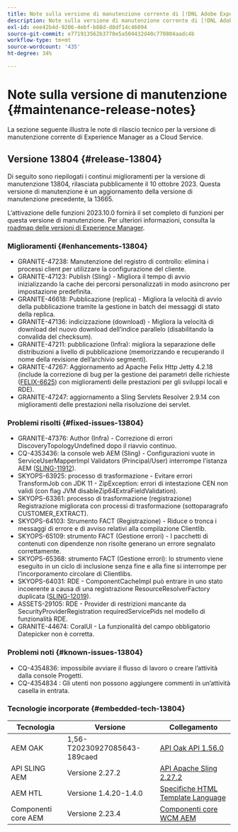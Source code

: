 ```yaml
---
title: Note sulla versione di manutenzione corrente di [!DNL Adobe Experience Manager]  as a Cloud Service.
description: Note sulla versione di manutenzione corrente di [!DNL Adobe Experience Manager]  as a Cloud Service.
exl-id: eee42b4d-9206-4ebf-b88d-d8df14c46094
source-git-commit: e771913562b3770e5a504432d40c770804aadc4b
workflow-type: tm+mt
source-wordcount: '435'
ht-degree: 34%

---
```


# Note sulla versione di manutenzione {#maintenance-release-notes}

La sezione seguente illustra le note di rilascio tecnico per la versione di manutenzione corrente di Experience Manager as a Cloud Service.

## Versione 13804 {#release-13804}

Di seguito sono riepilogati i continui miglioramenti per la versione di manutenzione 13804, rilasciata pubblicamente il 10 ottobre 2023. Questa versione di manutenzione è un aggiornamento della versione di manutenzione precedente, la 13665.

L’attivazione delle funzioni 2023.10.0 fornirà il set completo di funzioni per questa versione di manutenzione. Per ulteriori informazioni, consulta la [roadmap delle versioni di Experience Manager](https://experienceleague.adobe.com/docs/experience-manager-release-information/aem-release-updates/update-releases-roadmap.html?lang=it).

### Miglioramenti {#enhancements-13804}

* GRANITE-47238: Manutenzione del registro di controllo: elimina i processi client per utilizzare la configurazione del cliente.
* GRANITE-47123: Publish (Sling) - Migliora il tempo di avvio inizializzando la cache dei percorsi personalizzati in modo asincrono per impostazione predefinita.
* GRANITE-46618: Pubblicazione (replica) - Migliora la velocità di avvio della pubblicazione tramite la gestione in batch dei messaggi di stato della replica.
* GRANITE-47136: indicizzazione (download) - Migliora la velocità di download del nuovo download dell’indice parallelo (disabilitando la convalida del checksum).
* GRANITE-47211: pubblicazione (Infra): migliora la separazione delle distribuzioni a livello di pubblicazione (memorizzando e recuperando il nome della revisione dell’archivio segmenti).
* GRANITE-47267: Aggiornamento ad Apache Felix Http Jetty 4.2.18 (include la correzione di bug per la gestione dei parametri delle richieste ([FELIX-6625](https://issues.apache.org/jira/browse/FELIX-6625)) con miglioramenti delle prestazioni per gli sviluppi locali e RDE).
* GRANITE-47247: aggiornamento a Sling Servlets Resolver 2.9.14 con miglioramenti delle prestazioni nella risoluzione dei servlet.

### Problemi risolti {#fixed-issues-13804}

* GRANITE-47376: Author (Infra) - Correzione di errori DiscoveryTopologyUndefined dopo il riavvio continuo.
* CQ-4353436: la console web AEM (Sling) - Configurazioni vuote in ServiceUserMapperImpl Validators (Principal/User) interrompe l’istanza AEM ([SLING-11912](https://issues.apache.org/jira/browse/SLING-11912)).
* SKYOPS-63925: processo di trasformazione - Evitare errori TransformJob con JDK 11 - ZipException: errori di intestazione CEN non validi (con flag JVM disableZip64ExtraFieldValidation).
* SKYOPS-63361: processo di trasformazione (registrazione) Registrazione migliorata con processi di trasformazione (sottoparagrafo CUSTOMER_EXTRACT).
* SKYOPS-64103: Strumento FACT (Registrazione) - Riduce o tronca i messaggi di errore e di avviso relativi alla compilazione Clientlib.
* SKYOPS-65109: strumento FACT (Gestione errori) - I pacchetti di contenuti con dipendenze non risolte generano un errore segnalato correttamente.
* SKYOPS-65368: strumento FACT (Gestione errori): lo strumento viene eseguito in un ciclo di inclusione senza fine e alla fine si interrompe per l’incorporamento circolare di Clientlibs.
* SKYOPS-64031: RDE - ComponentCacheImpl può entrare in uno stato incoerente a causa di una registrazione ResourceResolverFactory duplicata ([SLING-12019](https://issues.apache.org/jira/browse/SLING-12019)).
* ASSETS-29105: RDE - Provider di restrizioni mancante da SecurityProviderRegistration requiredServicePids nel modello di funzionalità RDE.
* GRANITE-44674: CoralUI - La funzionalità del campo obbligatorio Datepicker non è corretta.

### Problemi noti {#known-issues-13804}

* CQ-4354836: impossibile avviare il flusso di lavoro o creare l’attività dalla console Progetti.
* CQ-4354834 : Gli utenti non possono aggiungere commenti in un’attività casella in entrata.

### Tecnologie incorporate {#embedded-tech-13804}

| Tecnologia | Versione | Collegamento |
|---|---|---|
| AEM OAK | 1,56-T20230927085643-189caed | [API Oak API 1.56.0](https://www.javadoc.io/doc/org.apache.jackrabbit/oak-api/1.56.0/index.html) |
| API SLING AEM | Versione 2.27.2 | [API Apache Sling 2.27.2](https://www.javadoc.io/doc/org.apache.sling/org.apache.sling.api/latest/index.html) |
| AEM HTL | Versione 1.4.20-1.4.0 | [Specifiche HTML Template Language](https://github.com/adobe/htl-spec) |
| Componenti core AEM | Versione 2.23.4 | [Componenti core WCM AEM](https://github.com/adobe/aem-core-wcm-components) |

